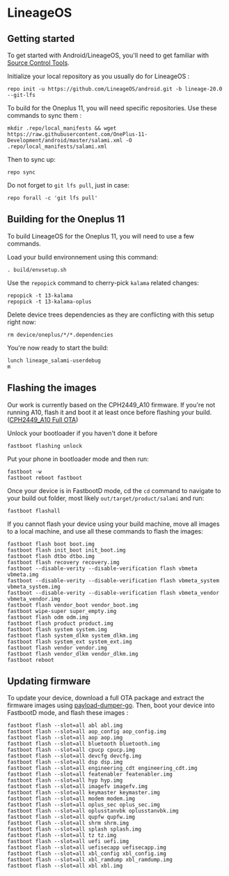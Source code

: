 LineageOS
===========

Getting started
---------------

To get started with Android/LineageOS, you'll need to get familiar with [Source Control Tools](https://source.android.com/setup/develop).

Initialize your local repository as you usually do for LineageOS :
```
repo init -u https://github.com/LineageOS/android.git -b lineage-20.0 --git-lfs
```
To build for the Oneplus 11, you will need specific repositories. Use these commands to sync them :
```
mkdir .repo/local_manifests && wget https://raw.githubusercontent.com/OnePlus-11-Development/android/master/salami.xml -O .repo/local_manifests/salami.xml
```
Then to sync up:
```
repo sync
```
Do not forget to `git lfs pull`, just in case:
```
repo forall -c 'git lfs pull'
```


Building for the Oneplus 11
------------------
To build LineageOS for the Oneplus 11, you will need to use a few commands.

Load your build environnement using this command:
```
. build/envsetup.sh
```
Use the `repopick` command to cherry-pick `kalama` related changes:
```
repopick -t 13-kalama
repopick -t 13-kalama-oplus
```
Delete device trees dependencies as they are conflicting with this setup right now:
```
rm device/oneplus/*/*.dependencies
```
You're now ready to start the build:
```
lunch lineage_salami-userdebug
m
```


Flashing the images
------------------
Our work is currently based on the CPH2449_A10 firmware. If you're not running A10, flash it and boot it at least once before flashing your build. ([CPH2449_A10 Full OTA](https://gauss-componentotacostmanual-eu.allawnofs.com/remove-0dc1e9b2e9f2d9a437851009a5949a79/component-ota/23/06/14/77b53202e03140dfa3c4728d26f9325b.zip))

Unlock your bootloader if you haven't done it before
```
fastboot flashing unlock
```
Put your phone in bootloader mode and then run:
```
fastboot -w
fastboot reboot fastboot
```
Once your device is in FastbootD mode, cd the `cd` command to navigate to your build out folder, most likely `out/target/product/salami` and run:
```
fastboot flashall
```
If you cannot flash your device using your build machine, move all images to a local machine, and use all these commands to flash the images:
```
fastboot flash boot boot.img
fastboot flash init_boot init_boot.img
fastboot flash dtbo dtbo.img
fastboot flash recovery recovery.img
fastboot --disable-verity --disable-verification flash vbmeta vbmeta.img
fastboot --disable-verity --disable-verification flash vbmeta_system vbmeta_system.img
fastboot --disable-verity --disable-verification flash vbmeta_vendor vbmeta_vendor.img
fastboot flash vendor_boot vendor_boot.img
fastboot wipe-super super_empty.img
fastboot flash odm odm.img
fastboot flash product product.img
fastboot flash system system.img
fastboot flash system_dlkm system_dlkm.img
fastboot flash system_ext system_ext.img
fastboot flash vendor vendor.img
fastboot flash vendor_dlkm vendor_dlkm.img
fastboot reboot
```


Updating firmware
---------------
To update your device, download a full OTA package and extract the firmware images using [payload-dumper-go](https://github.com/ssut/payload-dumper-go). Then, boot your device into FastbootD mode, and flash these images :
```
fastboot flash --slot=all abl abl.img
fastboot flash --slot=all aop_config aop_config.img
fastboot flash --slot=all aop aop.img
fastboot flash --slot=all bluetooth bluetooth.img
fastboot flash --slot=all cpucp cpucp.img
fastboot flash --slot=all devcfg devcfg.img
fastboot flash --slot=all dsp dsp.img
fastboot flash --slot=all engineering_cdt engineering_cdt.img
fastboot flash --slot=all featenabler featenabler.img
fastboot flash --slot=all hyp hyp.img
fastboot flash --slot=all imagefv imagefv.img
fastboot flash --slot=all keymaster keymaster.img
fastboot flash --slot=all modem modem.img
fastboot flash --slot=all oplus_sec oplus_sec.img
fastboot flash --slot=all oplusstanvbk oplusstanvbk.img
fastboot flash --slot=all qupfw qupfw.img
fastboot flash --slot=all shrm shrm.img
fastboot flash --slot=all splash splash.img
fastboot flash --slot=all tz tz.img
fastboot flash --slot=all uefi uefi.img
fastboot flash --slot=all uefisecapp uefisecapp.img
fastboot flash --slot=all xbl_config xbl_config.img
fastboot flash --slot=all xbl_ramdump xbl_ramdump.img
fastboot flash --slot=all xbl xbl.img
```
